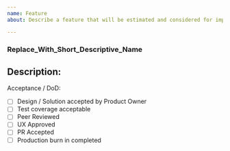 ```yaml
---
name: Feature
about: Describe a feature that will be estimated and considered for implementation

---
```


### Replace_With_Short_Descriptive_Name
## Description:


Acceptance / DoD:
- [ ] Design / Solution accepted by Product Owner
- [ ] Test coverage acceptable
- [ ] Peer Reviewed
- [ ] UX Approved
- [ ] PR Accepted
- [ ] Production burn in completed
